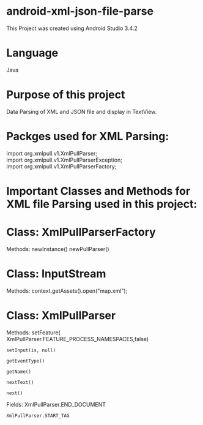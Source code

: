 # android-xml-json-file-parse
This Project was created using Android Studio 3.4.2 

# Language
Java

# Purpose of this project
Data Parsing of XML and JSON file and display in TextView.

# Packges used for XML Parsing:

import org.xmlpull.v1.XmlPullParser;\
import org.xmlpull.v1.XmlPullParserException;\
import org.xmlpull.v1.XmlPullParserFactory;


# Important Classes and Methods for XML file Parsing used in this project:

# Class: 	XmlPullParserFactory
Methods:
	newInstance()
	newPullParser()

# Class:	InputStream
Methods:
	context.getAssets().open("map.xml");

# Class:	XmlPullParser
Methods:
	setFeature( XmlPullParser.FEATURE_PROCESS_NAMESPACES,false)

	setInput(is, null)

	getEventType()

	getName()

	nextText()

	next()

Fields:
	XmlPullParser.END_DOCUMENT

	XmlPullParser.START_TAG


